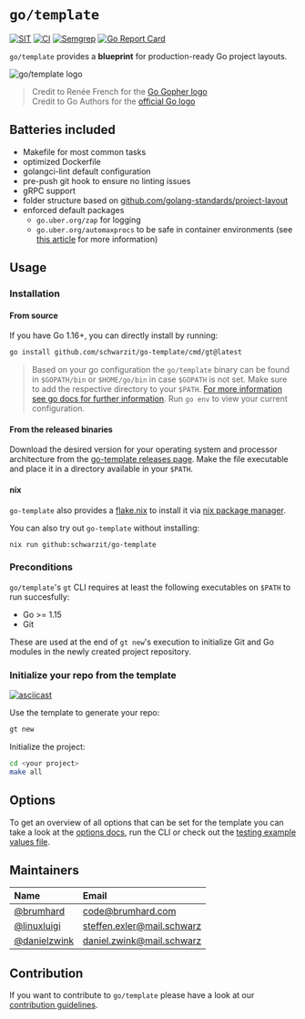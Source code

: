 # `go/template`

[![SIT](https://img.shields.io/badge/SIT-awesome-blueviolet.svg)](https://jobs.schwarz)
[![CI](https://github.com/SchwarzIT/go-template/actions/workflows/main.yml/badge.svg)](https://github.com/SchwarzIT/go-template/actions/workflows/main.yml)
[![Semgrep](https://github.com/SchwarzIT/go-template/actions/workflows/semgrep.yml/badge.svg)](https://github.com/SchwarzIT/go-template/actions/workflows/semgrep.yml)
[![Go Report Card](https://goreportcard.com/badge/github.com/SchwarzIT/go-template)](https://goreportcard.com/report/github.com/SchwarzIT/go-template)

`go/template` provides a **blueprint** for production-ready Go project layouts.

![go/template logo](docs/gotemplate.png)
> Credit to Renée French for the [Go Gopher logo](https://go.dev/blog/gopher)  
> Credit to Go Authors for the [official Go logo](https://go.dev/blog/go-brand)

## Batteries included

- Makefile for most common tasks
- optimized Dockerfile
- golangci-lint default configuration
- pre-push git hook to ensure no linting issues
- gRPC support
- folder structure based on [github.com/golang-standards/project-layout](https://github.com/golang-standards/project-layout)
- enforced default packages
  - `go.uber.org/zap` for logging
  - `go.uber.org/automaxprocs` to be safe in container environments (see [this article](https://martin.baillie.id/wrote/gotchas-in-the-go-network-packages-defaults/#bonus-gomaxprocs-containers-and-the-cfs) for more information)

## Usage

### Installation

#### From source

If you have Go 1.16+, you can directly install by running:

```bash
go install github.com/schwarzit/go-template/cmd/gt@latest
```

> Based on your go configuration the `go/template` binary can be found in `$GOPATH/bin` or `$HOME/go/bin` in case `$GOPATH` is not set. 
> Make sure to add the respective directory to your `$PATH`.
> [For more information see go docs for further information](https://golang.org/ref/mod#go-install). Run `go env` to view your current configuration.
#### From the released binaries

Download the desired version for your operating system and processor architecture from the [go-template releases page](https://github.com/SchwarzIT/go-template/releases).
Make the file executable and place it in a directory available in your `$PATH`.

#### nix

`go-template` also provides a [flake.nix](flake.nix) to install it via [nix package manager](https://github.com/NixOS/nix).

You can also try out `go-template` without installing:

```shell
nix run github:schwarzit/go-template
```

### Preconditions

`go/template`'s `gt` CLI requires at least the following executables on `$PATH` to run succesfully:

- Go >= 1.15
- Git

These are used at the end of `gt new`'s execution to initialize Git and Go modules in the newly created project repository.

### Initialize your repo from the template

[![asciicast](https://asciinema.org/a/441624.svg)](https://asciinema.org/a/441624?autoplay=1&speed=2&size=medium)

Use the template to generate your repo:

```bash
gt new
```

Initialize the project:

```bash
cd <your project>
make all
```

## Options

To get an overview of all options that can be set for the template you can take a look at the [options docs](docs/options.md), run the CLI or check out the [testing example values file](pkg/gotemplate/testdata/values.yml).

## Maintainers

| Name                                           | Email                        |
| :--------------------------------------------- | :--------------------------- |
| [@brumhard](https://github.com/brumhard)       | code@brumhard.com            |
| [@linuxluigi](https://github.com/linuxluigi)   | steffen.exler@mail.schwarz   |
| [@danielzwink](https://github.com/danielzwink) | daniel.zwink@mail.schwarz    |

## Contribution

If you want to contribute to `go/template` please have a look at our [contribution guidelines](CONTRIBUTING.md).
